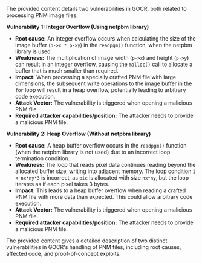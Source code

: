 The provided content details two vulnerabilities in GOCR, both related to processing PNM image files.

**Vulnerability 1: Integer Overflow (Using netpbm library)**

*   **Root cause:** An integer overflow occurs when calculating the size of the image buffer (`p->x * p->y`) in the `readpgm()` function, when the netpbm library is used.
*   **Weakness:** The multiplication of image width (`p->x`) and height (`p->y`) can result in an integer overflow, causing the `malloc()` call to allocate a buffer that is much smaller than required.
*   **Impact:** When processing a specially crafted PNM file with large dimensions, the subsequent write operations to the image buffer in the `for` loop will result in a heap overflow, potentially leading to arbitrary code execution.
*   **Attack Vector:** The vulnerability is triggered when opening a malicious PNM file.
*  **Required attacker capabilities/position:** The attacker needs to provide a malicious PNM file.

**Vulnerability 2: Heap Overflow (Without netpbm library)**

*   **Root cause:** A heap buffer overflow occurs in the `readpgm()` function (when the netpbm library is not used) due to an incorrect loop termination condition.
*   **Weakness:** The loop that reads pixel data continues reading beyond the allocated buffer size, writing into adjacent memory. The loop condition `i < nx*ny*3` is incorrect, as `pic` is allocated with size `nx*ny`, but the loop iterates as if each pixel takes 3 bytes.
*   **Impact:** This leads to a heap buffer overflow when reading a crafted PNM file with more data than expected. This could allow arbitrary code execution.
*   **Attack Vector:** The vulnerability is triggered when opening a malicious PNM file.
*   **Required attacker capabilities/position:** The attacker needs to provide a malicious PNM file.

The provided content gives a detailed description of two distinct vulnerabilities in GOCR's handling of PNM files, including root causes, affected code, and proof-of-concept exploits.